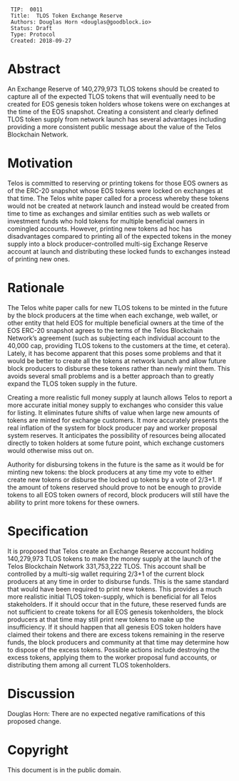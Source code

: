      TIP:  0011
     Title:  TLOS Token Exchange Reserve
     Authors: Douglas Horn <douglas@goodblock.io>
     Status: Draft
     Type: Protocol
     Created: 2018-09-27
     
# Abstract

An Exchange Reserve of 140,279,973 TLOS tokens should be created to capture all of the expected TLOS tokens that will eventually need to be created for EOS genesis token holders whose tokens were on exchanges at the time of the EOS snapshot. Creating a consistent and clearly defined TLOS token supply from network launch has several advantages including providing a more consistent public message about the value of the Telos Blockchain Network.
     
# Motivation
     
Telos is committed to reserving or printing tokens for those EOS owners as of the ERC-20 snapshot whose EOS tokens were locked on exchanges at that time. The Telos white paper called for a process whereby these tokens would not be created at network launch and instead would be created from time to time as exchanges and similar entities such as web wallets or investment funds who hold tokens for multiple beneficial owners in comingled accounts. However, printing new tokens ad hoc has disadvantages compared to printing all of the expected tokens in the money supply into a block producer-controlled multi-sig Exchange Reserve account at launch and distributing these locked funds to exchanges instead of printing new ones.

# Rationale

The Telos white paper calls for new TLOS tokens to be minted in the future by the block producers at the time when each exchange, web wallet, or other entity that held EOS for multiple beneficial owners at the time of the EOS ERC-20 snapshot agrees to the terms of the Telos Blockchain Network’s agreement (such as subjecting each individual account to the 40,000 cap, providing TLOS tokens to the customers at the time, et cetera). Lately, it has become apparent that this poses some problems and that it would be better to create all the tokens at network launch and allow future block producers to disburse these tokens rather than newly mint them. This avoids several small problems and is a better approach than to greatly expand the TLOS token supply in the future. 

Creating a more realistic full money supply at launch allows Telos to report a more accurate initial money supply to exchanges who consider this value for listing. It eliminates future shifts of value when large new amounts of tokens are minted for exchange customers. It more accurately presents the real inflation of the system for block producer pay and worker proposal system reserves. It anticipates the possibility of resources being allocated directly to token holders at some future point, which exchange customers would otherwise miss out on. 

Authority for disbursing tokens in the future is the same as it would be for minting new tokens: the block producers at any time my vote to either create new tokens or disburse the locked up tokens by a vote of 2/3+1. If the amount of tokens reserved should prove to not be enough to provide tokens to all EOS token owners of record, block producers will still have the ability to print more tokens for these owners.

# Specification

It is proposed that Telos create an Exchange Reserve account holding 140,279,973 TLOS tokens to make the money supply at the launch of the Telos Blockchain Network 331,753,222 TLOS. This account shall be controlled by a multi-sig wallet requiring 2/3+1 of the current block producers at any time in order to disburse funds. This is the same standard that would have been required to print new tokens. This provides a much more realistic initial TLOS token-supply, which is beneficial for all Telos stakeholders. If it should occur that in the future, these reserved funds are not sufficient to create tokens for all EOS genesis tokenholders, the block producers at that time may still print new tokens to make up the insufficiency. If it should happen that all genesis EOS token holders have claimed their tokens and there are excess tokens remaining in the reserve funds, the block producers and community at that time may determine how to dispose of the excess tokens. Possible actions include destroying the excess tokens, applying them to the worker proposal fund accounts, or distributing them among all current TLOS tokenholders. 

# Discussion

Douglas Horn: There are no expected negative ramifications of this proposed change.

# Copyright

This document is in the public domain.
